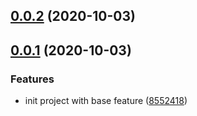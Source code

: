 ## [0.0.2](https://github.com/keepgoingwm/vue-number-directive/compare/v0.0.1...v0.0.2) (2020-10-03)



## [0.0.1](https://github.com/keepgoingwm/vue-number-directive/compare/85524187541cfc192fe82d68cdb21e0071ee021b...v0.0.1) (2020-10-03)


### Features

* init project with base feature ([8552418](https://github.com/keepgoingwm/vue-number-directive/commit/85524187541cfc192fe82d68cdb21e0071ee021b))




